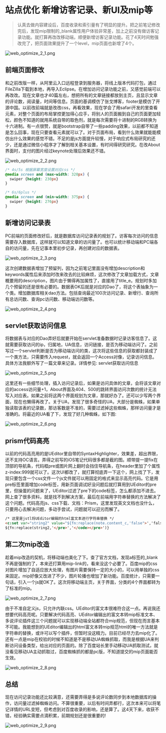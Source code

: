 
# 站点优化 新增访客记录、新UI及mip等

> 认真去做内容建设后，百度收录和索引量有了明显的提升。把之前笔记修改完后，发现mip限制的_blank属性用户体验非常差，加上之前没有做访客记录功能。就打算再改改移动端，顺便新增访客记录功能。花了4天时间勉强改完了，把页面效果提升了一个level，mip页面也新增了4个。

![web_optimize_2_1.png](../../../images/blog/web/web_optimize_2_1.png)

## 前端页面修改
和之前改版一样，从阿里云入口远程登录到服务器，将线上版本代码打包，通过FileZilla下载到本地，再导入Eclipse。在增加访问记录功能之前，又感觉前端可以再改改。现在文章也才40篇左右，想把所有的文章链接都放到主页，且显示文章的评论数，阅读量，时间等信息。页面的基调模仿了张戈博客，footer是模仿了开源中国。以前改前端就是改改css，再看效果，现在学会了用safari开发的里查看元素，对整个页面的布局掌控更加得心应手，将别人的页面搬到自己的页面更加轻松，颜色不知道的就用系统自带的取色剂，就是每次需要将十进制的RGB转换为十六进制。有一点很赞，就是bootstrap自带了一些padding效果，以前都不知道是怎么回事，现在只要查看元素就可以了。对于页面布局，看到什么效果就能能模仿出什么效果的感觉不错。不足的是js方面提升较慢，对于响应式布局研究的还少，还是通过微信小程序才了解到相关基本设置，有时间得研究研究。在改About界面时，支付的图片经过keynote处理后效果还不错。

![web_optimize_2_2.png](../../../images/blog/web/web_optimize_2_2.png)

```css
/* 4s/5s 根据屏幕宽度设置对应css */
@media screen and (max-width: 320px) { 
  swiper {height: 230px}
} 

/* 6s/6plus */
@media screen and (min-width: 375px) { 
  swiper {height: 276px}
}
```

## 新增访问记录表
PC前端的页面修改好后，就是数据库访问记录表的规划了。访客每次访问的信息需要存入数据库，这样就可以知道文章的访问量了。也可以统计移动端和PC端各自的访问量，先在记事本里初步记录，再创建对应的数据表。

![web_optimize_2_3.png](../../../images/blog/web/web_optimize_2_3.png)

这次创建数据表增加了预留列，因为之前笔记里面没有增加description和keywords属性后来添加时改来改去的比较麻烦，这次修改了文章加载方式，文章概要用的description，图片由于懒得再加属性了，直接用了title_e。规划时多加几个预留的还是很有必要的。数据表OK后就是对应的Dao了，将这个表抽象为一个类。增加数据库相关dao方法。包括查询最近100次访问记录、新增行、查询所有总访问数、查询pc访问数、移动端访问数等。

![web_optimize_2_4.png](../../../images/blog/web/web_optimize_2_4.png)

## servlet获取访问信息
将数据表与对应的Dao弄好后就要开始在servlet准备数据时记录访客信息了。这就需要获取访问的ip，归属地，UA信息，访问链接，是否为移动端访问了。之前写过一个servlet判断是否为移动端访问的类，这次将这些信息的获取都封装成了一个类方法，只需要传入request，就会返回一个Access对像，记录访问信息。具体方法我额外写了一篇文章来记录。详情参见: servlet获取访问信息

![web_optimize_2_5.png](../../../images/blog/web/web_optimize_2_5.png)

这里还有一些细节处理，插入访问记录后，如果是访问具体的文章，会将该文章对应的access访问量+1，About界面及404、500的跳转界面访问次数的统计无法写入对应表。如果之前将这两个界面规划为文章，那就好办了。还可以少写两个界面，现在也懒得再改了。关于UA，发现了很多奇怪的UA，大部分是蜘蛛，如果单独读取该表的记录数，那访客数是不准的，需要过滤掉这些蜘蛛，那样访问量才是准确的。‍将最近的UA看了下，发现了好几种蜘蛛，如下图:

![web_optimize_2_6.png](../../../images/blog/web/web_optimize_2_6.png)

## prism代码高亮
以前的代码高亮用的是UEditor里自带的SyntaxHighlighter，效果差，超出界限，还不支持OC语言。弄得之前写的iOS笔记代码很多都是截的图。顺带提一提fix在顶部的导航条，代码框pre或图片网上翻时会挡住导航条，在header里加了个属性z-index:999就可以了。这次UI都改了，就打算彻底弄一下这个，网上找了下，发现只要包含一个css文件一个js文件就可以用固定的格式来显示高亮代码。它是用pre标签里面增加code标签，用新页面调试好没问题后就打算用到UEditor的pre里，但操蛋的问题来了，UEditor过滤了pre下的code标签，怎么都添加不进去。网上查了很多资料，就是找不到解决方案，最后在前端用字符串替换的方法解决了这个问题。代码高亮js、css下载、文档：Prism，这里发现英文文档也没什么，只要用心去解决问题，多动手尝试，问题就可以迎刃而解了。
```html
/* 这里是jstl将UEditor编辑的html富文本进行字符串替换 */
<c:set var="string2" value="${fn:replace(note.content_c,'false">','false"><code class="language-objectivec">')}" />
${fn:replace(string2,'</pre>','</code></pre>')}
```

## 第二次mip改造
趁着mip改造的契机，将移动端也美化了下。查了官方文档，发现a标签的_blank不再是强制的了，本来还打算用mip-link的，看来没这个必要了。百度mip的css对图片增加了自适应放大处理，有图片需要保持一定的大小的，可以用单独的css来固定。mip好像又改进了不少，图片轮播也增加了新功能。百度统计，只需要一句话，引入一个js就OK了。这次将移动端主页，关于界面，分类的4个界面都转为了标准的mip。

![web_optimize_2_7.png](../../../images/blog/web/web_optimize_2_7.png)

由于不准自定义js，只允许内联css。UEditor的富文本很难符合这一点。再说我还想要代码高亮呢。只要解决代码高亮、UEditor编辑出的富文本转mip标准文本、多说评论插件这三个问题就可以实现移动端全站都符合mip规范，但现在而言基本不可能。我能想到的UEditor编辑出的html富文本转mip规范html的唯一方法就是字符串的替换，或许可以写个插件，但暂时没这精力。目前已经尽力去mip化了。还有一点是mip在校验的时候不知道是不是移动UA蜘蛛抓取，而我是根据UA来判断访问设备类型，给出对应的页面的。除了百度站长里手动移动UA抓取测试，就没看见移动UA主动抓取过，百度蜘蛛抓的都是pc版，不知道提交的mip页面能否生效。

![web_optimize_2_8.png](../../../images/blog/web/web_optimize_2_8.png)

## 总结
现在访问记录功能还比较满意，还需要弄得是多说评论数同步到本地数据库的操作，访问量过滤掉蜘蛛访问。不算很重要，以后有时间弄都行，这次本来可以将笔记详情的URL变短，但考虑到对百度收录的影响，还是算了。这4天下来，收获不错，经验确实需要点滴积累，前期规划还是很重要的!

![web_optimize_2_9.png](../../../images/blog/web/web_optimize_2_9.png)